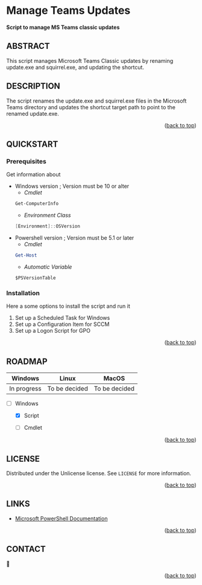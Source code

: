<!-- Back to top link -->
<a name="readme-top"></a>

<!-- NAME -->
# Manage Teams Updates
**Script to manage MS Teams classic updates** 

<!-- ABSTRACT -->
## ABSTRACT 
This script manages Microsoft Teams Classic updates by renaming update.exe and squirrel.exe, and updating the shortcut.

<!-- ABOUT THE PROJECT -->
## DESCRIPTION
The script renames the update.exe and squirrel.exe files in the Microsoft Teams directory
and updates the shortcut target path to point to the renamed update.exe.
    
 <p align="right">(<a href="#readme-top">back to top</a>)</p>
 
<!-- Getting Started -->
## QUICKSTART

### Prerequisites
Get information about
* Windows version ; Version must be 10 or alter
    * _Cmdlet_
    ```powershell
    Get-ComputerInfo
    ```
    * _Environment Class_
    ```powershell
    [Environment]::OSVersion
    ```
* Powershell version ; Version must be 5.1 or later
    * _Cmdlet_
    ```powershell
    Get-Host
    ```
    * _Automatic Variable_
    ```powershll
    $PSVersionTable
    ```
### Installation

Here a some options to install the script and run it

1. Set up a Scheduled Task for Windows
2. Set up a Configuration Item for SCCM
3. Set up a Logon Script for GPO

 <p align="right">(<a href="#readme-top">back to top</a>)</p>

<!-- ROADMAP -->
## ROADMAP

| Windows | Linux | MacOS|
| :----: | :---: | :--: |
| In progress | To be decided | To be decided |

- [ ] Windows
    - [x] Script
    - [ ] Cmdlet
   

<p align="right">(<a href="#readme-top">back to top</a>)</p>


<!-- LICENSE -->
## LICENSE

Distributed under the  Unlicense license. See `LICENSE` for more information.

<p align="right">(<a href="#readme-top">back to top</a>)</p>

<!-- ACKNOWLEDGMENTS -->
## LINKS
* [Microsoft PowerShell Documentation](https://learn.microsoft.com/en-us/powershell/)
 
<p align="right">(<a href="#readme-top">back to top</a>)</p>
 


<!-- CONTACT -->
## CONTACT

:e-mail: 

<p align="right">(<a href="#readme-top">back to top</a>)</p>

